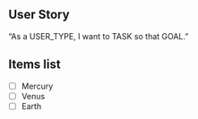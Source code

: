 ## User Story
“As a USER_TYPE, I want to TASK so that GOAL.” 

## Items list

- [ ] Mercury
- [ ] Venus
- [ ] Earth
